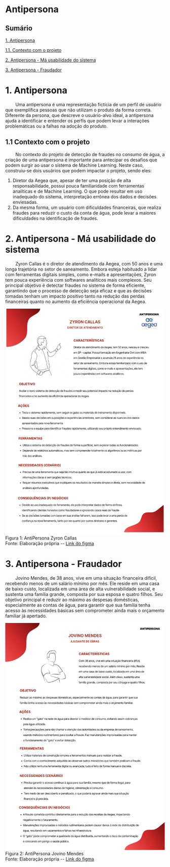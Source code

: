 # Antipersona

## Sumário

[1. Antipersona](#c1)

[1.1. Contexto com o projeto](#c1.1)

[2. Antipersona - Má usabilidade do sistema](#c2)

[3. Antipersona - Fraudador](#c3)


# <a name="c1"></a>1. Antipersona

&emsp;&emsp; Uma antipersona é uma representação fictícia de um perfil de usuário que exemplifica pessoas que não utilizam o produto da forma correta. Diferente da persona, que descreve o usuário-alvo ideal, a antipersona ajuda a identificar e entender os perfis que podem levar a interações problemáticas ou a falhas na adoção do produto. 

## <a name="c1.1"></a>1.1 Contexto com o projeto

&emsp;&emsp; No contexto do projeto de detecção de fraudes no consumo de água, a criação de uma antipersona é importante para antecipar os desafios que podem surgir ao usar o sistema de Machine Learning. Neste caso, construiu-se dois usuários que podem impactar o projeto, sendo eles: 

1. Diretor da Aegea que, apesar de ter uma posição de alta responsabilidade, possui pouca familiaridade com ferramentas analíticas e de Machine Learning. O que pode resultar em uso inadequado do sistema, interpretação errônea dos dados e decisões enviesadas.
2. Da mesma forma, um usuário com dificuldades financeiras, que realiza fraudes para reduzir o custo da conta de água, pode levar a maiores dificuldades na identificação de fraudes.

# <a name="c2"></a>2. Antipersona - Má usabilidade do sistema

&emsp;&emsp; Zyron Callas é o diretor de atendimento da Aegea, com 50 anos e uma longa trajetória no setor de saneamento. Embora esteja habituado a lidar com ferramentas digitais simples, como e-mails e apresentações, Zyron tem pouca experiência com softwares analíticos mais complexos. Seu principal objetivo é detectar fraudes no sistema de forma eficiente, garantindo que o processo de detecção seja eficaz e que as decisões tomadas tenham um impacto positivo tanto na redução das perdas financeiras quanto no aumento da eficiência operacional da Aegea.

<img src="../../assets/Antipersona-Diretor.svg">
Figura 1: AntiPersona Zyron Callas <br>
Fonte: Elaboração própria -- <a href="https://www.figma.com/proto/fPAIEC2dzyURX2BiaMcpel/Persona-e-AntiPersona?node-id=39-115&t=wkIc2Ua3Xhr72U7q-1&scaling=min-zoom&content-scaling=fixed&page-id=0%3A1 ">Link do figma</a>

# <a name="c3"></a>3. Antipersona - Fraudador

&emsp;&emsp; Jovino Mendes, de 38 anos, vive em uma situação financeira difícil, recebendo menos de um salário mínimo por mês. Ele reside em uma casa de baixo custo, localizada em uma área de alta vulnerabilidade social, e sustenta uma família grande, composta por sua esposa e quatro filhos. Seu objetivo principal é reduzir ao máximo as despesas domésticas, especialmente as contas de água, para garantir que sua família tenha acesso às necessidades básicas sem comprometer ainda mais o orçamento familiar já apertado.


<img src="../../assets/Antipersona-Fraudador.svg">
Figura 2: AntiPersona Jovino Mendes <br>
Fonte: Elaboração própria -- <a href="https://www.figma.com/proto/fPAIEC2dzyURX2BiaMcpel/Persona-e-AntiPersona?node-id=39-171&t=jzupuDFESgpM9gDx-1&scaling=min-zoom&content-scaling=fixed&page-id=0%3A1">Link do figma</a>